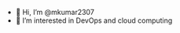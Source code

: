 - 👋 Hi, I’m @mkumar2307
- 👀 I’m interested in DevOps and cloud computing

<!---
mkumar2307/mkumar2307 is a ✨ special ✨ repository because its `README.md` (this file) appears on your GitHub profile.
You can click the Preview link to take a look at your changes.
--->
